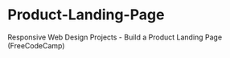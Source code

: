 # Product-Landing-Page
Responsive Web Design Projects - Build a Product Landing Page (FreeCodeCamp)
